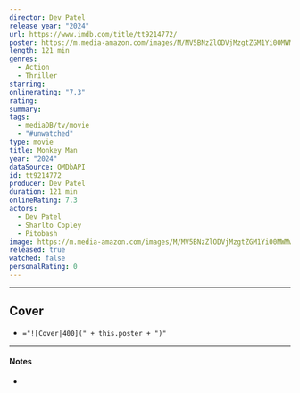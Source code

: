 ```yaml
---
director: Dev Patel
release year: "2024"
url: https://www.imdb.com/title/tt9214772/
poster: https://m.media-amazon.com/images/M/MV5BNzZlODVjMzgtZGM1Yi00MWMwLTkyYTQtMzJlZjQ4MDgwYzg4XkEyXkFqcGdeQXVyMTUzMTg2ODkz._V1_SX300.jpg
length: 121 min
genres:
  - Action
  - Thriller
starring: 
onlinerating: "7.3"
rating: 
summary: 
tags:
  - mediaDB/tv/movie
  - "#unwatched"
type: movie
title: Monkey Man
year: "2024"
dataSource: OMDbAPI
id: tt9214772
producer: Dev Patel
duration: 121 min
onlineRating: 7.3
actors:
  - Dev Patel
  - Sharlto Copley
  - Pitobash
image: https://m.media-amazon.com/images/M/MV5BNzZlODVjMzgtZGM1Yi00MWMwLTkyYTQtMzJlZjQ4MDgwYzg4XkEyXkFqcGdeQXVyMTUzMTg2ODkz._V1_SX300.jpg
released: true
watched: false
personalRating: 0
---
```



---
## Cover

- `="![Cover|400](" + this.poster + ")"`

---
#### Notes
- 

